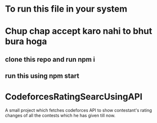 # To run this file in your system

# Chup chap accept karo nahi to bhut bura hoga

## clone this repo and run npm i

## run this using npm start

# CodeforcesRatingSearcUsingAPI

A small project which fetches codeforces API to show contestant's rating changes of all the contests which he has given till now.
